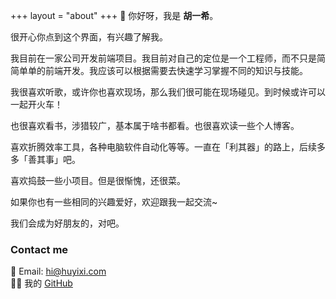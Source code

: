 +++
layout = "about"
+++
👋 你好呀，我是 **胡一希**。

很开心你点到这个界面，有兴趣了解我。

我目前在一家公司开发前端项目。我目前对自己的定位是一个工程师，而不只是简简单单的前端开发。我应该可以根据需要去快速学习掌握不同的知识与技能。

我很喜欢听歌，或许你也喜欢现场，那么我们很可能在现场碰见。到时候或许可以一起开火车！

也很喜欢看书，涉猎较广，基本属于啥书都看。也很喜欢读一些个人博客。

喜欢折腾效率工具，各种电脑软件自动化等等。一直在「利其器」的路上，后续多多「善其事」吧。

喜欢捣鼓一些小项目。但是很惭愧，还很菜。

如果你也有一些相同的兴趣爱好，欢迎跟我一起交流~

我们会成为好朋友的，对吧。

### Contact me

📮 Email: [hi@huyixi.com](mailto:hi@huyixi.com)  
🧑‍💻 我的 [GitHub](github.com/huyixi)  
